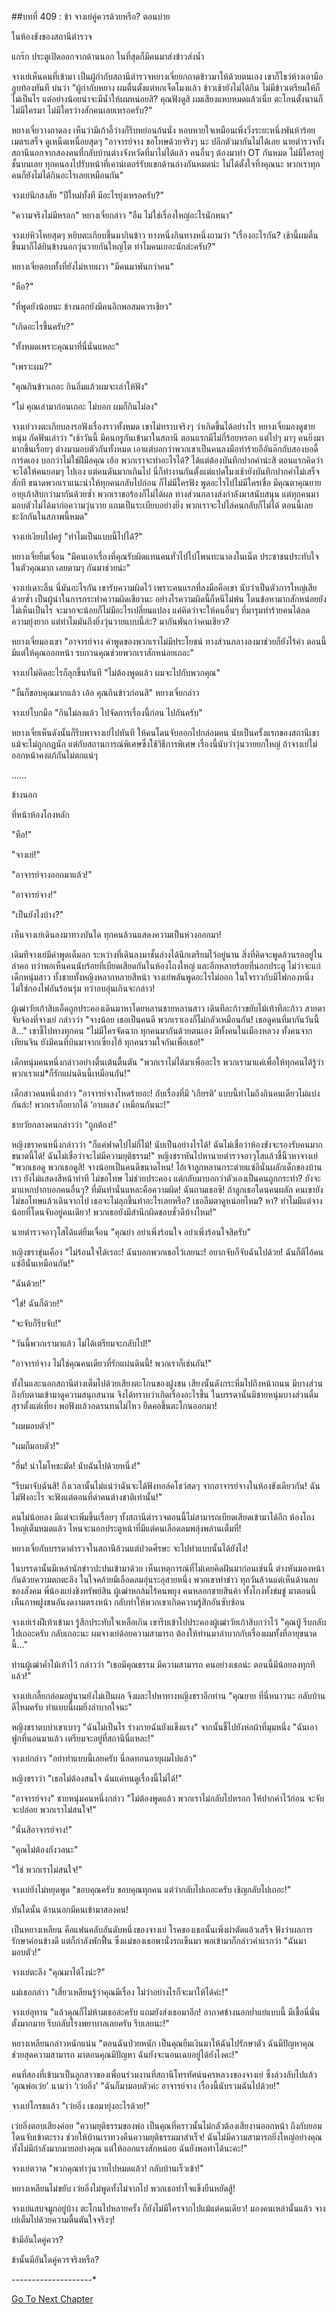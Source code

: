 ##บทที่ 409 : ข้า จางเย่คู่ควรด้วยหรือ?
ตอนบ่าย

ในห้องขังของสถานีตำรวจ

แกร๊ก ประตูเปิดออกจากด้านนอก ในที่สุดก็มีคนมาส่งข้าวส่งน้ำ

จางเย่เห็นคนที่เข้ามา เป็นผู้กำกับสถานีตำรวจหยางเจี๋ยยกถาดข้าวมาให้ด้วยตนเอง เขาก็ไขว่ห้างเอามือลูบท้องทันที บ่นว่า "ผู้กำกับหยาง ผมตื่นตั้งแต่หกเจ็ดโมงแล้ว ข้าวเช้ายังไม่ได้กิน ไม่มีข้าวเตรียมให้ก็ไม่เป็นไร แต่อย่างน้อยน่าจะมีน้ำให้ผมหน่อยสิ? คุณฟังดูสิ ผมเสียงแหบหมดแล้วเนี่ย ตะโกนตั้งนานก็ไม่มีใครมา ไม่มีใครว่างสักคนเลยเหรอครับ?"

หยางเจี๋ยวางถาดลง เห็นว่ามีเก้าอี้ว่างก็รีบหย่อนก้นนั่ง หอบหายใจเหมือนเพิ่งวิ่งระยะหนึ่งพันห้าร้อยเมตรเสร็จ ดูเหน็ดเหนื่อยสุดๆ "อาจารย์จาง ขอโทษด้วยจริงๆ นะ ปลีกตัวมากันไม่ได้เลย นายตำรวจทั้งสถานีนอกจากสองคนที่กลับบ้านต่างจังหวัดที่มาไม่ได้แล้ว คนอื่นๆ ต้องมาทำ OT กันหมด ไม่มีใครอยู่ชั้นบนเลย ทุกคนลงไปรับหน้าที่เคาน์เตอร์รับแขกด้านล่างกันหมดน่ะ ไม่ได้ตั้งใจทิ้งคุณนะ พวกเราทุกคนก็ยังไม่ได้กินอะไรเลยเหมือนกัน"

จางเย่นึกสงสัย "ปีใหม่ทั้งที มีอะไรยุ่งเหรอครับ?"

"ความจริงไม่มีหรอก" หยางเจี๋ยกล่าว "อืม ไม่ใช่เรื่องใหญ่อะไรนักหนา"

จางเย่หิวโหยสุดๆ หยิบตะเกียบขึ้นมากินข้าว ทางหนึ่งกินทางหนึ่งถามว่า "เรื่องอะไรกัน? เช้านี้ผมตื่นขึ้นมาก็ได้ยินข้างนอกวุ่นวายกันใหญ่โต ทำไมคนเยอะนักล่ะครับ?"

หยางเจี๋ยตอบทั้งที่ยังไม่หายผวา "มีคนมาพันกว่าคน"

"หือ?"

"ที่พูดยังน้อยนะ ข้างนอกยังมีคนอีกพอสมควรเชียว"

"เกิดอะไรขึ้นครับ?"

"ทั้งหมดเพราะคุณมาที่นี่นั่นแหละ"

"เพราะผม?"

"คุณกินข้าวเถอะ กินอิ่มแล้วผมจะเล่าให้ฟัง"

"ไม่ คุณเล่ามาก่อนเถอะ ไม่บอก ผมก็กินไม่ลง"

จางเย่วางตะเกียบลงรอฟังเรื่องราวทั้งหมด เขาไม่ทราบจริงๆ ว่าเกิดขึ้นได้อย่างไร
หยางเจี๋ยมองดูชายหนุ่ม กัดฟันเล่าว่า "เช้าวันนี้ มีคนกรูกันเข้ามาในสถานี ตอนแรกมีไม่กี่ร้อยหรอก แต่ไปๆ มาๆ คนยิ่งมามากขึ้นเรื่อยๆ ต่างมามอบตัวกันทั้งหมด เอาแต่บอกว่าพวกเขาเป็นคนลงมือทำร้ายอีอันอ๊กกับสองบอดี้การ์ดเอง บอกว่าไม่ใช่ฝีมือคุณ เฮ้อ พวกเราจะทำอะไรได้? ได้แต่ต้องบันทึกปากคำน่ะสิ ตอนแรกคิดว่าจะได้ให้คนยอมๆ ไปเอง แต่คนดันมากเกินไป นี่ก็ทำงานกันตั้งแต่แปดโมงเช้ายังบันทึกปากคำไม่เสร็จสักที ขนาดพวกเราแนะนำให้ทุกคนกลับไปก่อน ก็ไม่มีใครฟัง พูดอะไรไปไม่มีใครเชื่อ มีคุณตาคุณยายอายุเก้าสิบกว่ามากันด้วยซ้ำ พวกเราขอร้องก็ไม่ได้ผล ทางส่วนกลางส่งกำลังมาสนับสนุน แต่ทุกคนมามอบตัวไม่ได้มาก่อความวุ่นวาย แถมเป็นระเบียบอย่างยิ่ง พวกเราจะไปไล่คนกลับก็ไม่ได้ ตอนนี้เลยชะงักกันในสภาพนี้หมด"

จางเย่เงียบไปครู่ "ทำไมเป็นแบบนี้ไปได้?"

หยางเจี๋ยยิ้มเจื่อน "มีคนเอาเรื่องที่คุณรับผิดแทนคนทั่วไปไปโพนทะนาลงในเน็ต ประชาชนประทับใจในตัวคุณมาก เลยตามๆ กันมาช่วยน่ะ"

จางเย่เดาะลิ้น นี่มันอะไรกัน เขารับความผิดไว้ เพราะคนแรกที่ลงมือคือเขา นับว่าเป็นตัวการใหญ่เสียด้วยซ้ำ เป็นผู้นำในการกระทำความผิดเชียวนะ อย่างไรความผิดนี้ก็หนีไม่พ้น โดนข้อหามากสักหน่อยยังไม่เห็นเป็นไร จะมากจะน้อยก็ไม่มีอะไรเปลี่ยนแปลง แค่คิดว่าจะให้คนอื่นๆ ที่มารุมทำร้ายคนได้ลดความยุ่งยาก แต่ทำไมมันถึงยิ่งวุ่นวายแบบนี้ล่ะ? มากันพันกว่าคนเชียว?

หยางเจี๋ยมองเขา "อาจารย์จาง คำพูดของพวกเราไม่มีประโยชน์ ทางส่วนกลางลงมาช่วยก็ยังไร้ค่า ตอนนี้มีแต่ให้คุณออกหน้า รบกวนคุณช่วยพวกเราสักหน่อยเถอะ"

จางเย่ไม่คิดอะไรก็ลุกขึ้นทันที "ไม่ต้องพูดแล้ว ผมจะไปกับพวกคุณ"

"งั้นก็ขอบคุณมากแล้ว เอ้อ คุณกินข้าวก่อนสิ" หยางเจี๋ยกล่าว

จางเย่โบกมือ "กินไม่ลงแล้ว ไปจัดการเรื่องนี้ก่อน ไปกันครับ"

หยางเจี๋ยเห็นดังนั้นก็รีบพาจางเย่ไปทันที ให้คนโดนจับออกไปกล่อมคน นับเป็นครั้งแรกของสถานีเขา แม้จะไม่ถูกกฎนัก แต่กับสถานการณ์พิเศษซึ่งใช้วิธีการพิเศษ เรื่องนี้นับว่าวุ่นวายยกใหญ่ ถ้าจางเย่ไม่ออกหน้าคงแก้กันไม่ตกแน่ๆ

……

ข้างนอก

ที่หน้าห้องโถงหลัก

"หือ!"

"จางเย่!"

"อาจารย์จางออกมาแล้ว!"

"อาจารย์จาง!"

"เป็นยังไงบ้าง?"

เห็นจางเย่เดินลงมาทางบันได ทุกคนล้วนแสดงความเป็นห่วงออกมา!

เดิมทีจางเย่มีคำพูดเต็มอก ระหว่างที่เดินลงมาชั้นล่างได้นึกเตรียมไว้อยู่นาน สิ่งที่คิดจะพูดล้วนรออยู่ในลำคอ ทว่าพอเห็นคนนับร้อยที่เบียดเสียดกันในห้องโถงใหญ่ และอีกหลายร้อยที่นอกประตู ไม่ว่าจะแก่เด็กหนุ่มสาว ทั้งชายทั้งหญิงหลากหลายสีหน้า จางเย่พลันพูดอะไรไม่ออก ในใจราวกับมีไฟกองหนึ่ง ไม่ใช่กองไฟอันร้อนรุ่ม ทว่าอบอุ่นเกินจะกล่าว!

ผู้เฒ่าวัยเก้าสิบเอ็ดถูกประคองเดินมาหาโดยหลานชายหลานสาว เดินทีละก้าวขยับไม้เท้าทีละก้าว สายตาจับจ้องที่จางเย่ กล่าวว่า "จางน้อย เธอเป็นคนดี พวกเราเองก็ไม่กลัวเหมือนกัน! เธอดูคนที่มากันวันนี้สิ..." เขาชี้ไปทางทุกคน "ไม่มีใครจัดฉาก ทุกคนมากันด้วยตนเอง มีทั้งคนในเมืองหลวง ทั้งคนจากเทียนจิน ยังมีคนที่บินมาจากเซี่ยงไฮ้ ทุกคนรวมใจกันเพื่อเธอ!"

เด็กหนุ่มคนหนึ่งกล่าวอย่างตื่นเต้นตื้นตัน "พวกเราไม่ได้มาเพื่ออะไร พวกเรามาแค่เพื่อให้ทุกคนได้รู้ว่า พวกเราแม่*ก็รักแผ่นดินนี้เหมือนกัน!"

เด็กสาวคนหนึ่งกล่าว "อาจารย์จางโหดร้ายอะ! กับเรื่องที่มี ‘เกียรติ’ แบบนี้ทำไมถึงกินคนเดียวไม่แบ่งกันล่ะ! พวกเราก็อยากได้ ‘อาบแสง’ เหมือนกันนะ!"

ชายวัยกลางคนกล่าวว่า "ถูกต้อง!"

หญิงชราคนหนึ่งกล่าวว่า "ก็แค่ฟาดไปไม่กี่ไม้! นับเป็นอย่างไรได้! ฉันไม่เชื่อว่าห้องขังจะรองรับคนมากขนาดนี้ได้! ฉันไม่เชื่อว่าจะไม่มีความยุติธรรม!" หญิงชราหันไปหานายตำรวจอาวุโสแล้วชี้นิ้วหาจางเย่ "พวกเธอดู พวกเธอดูสิ! จางน้อยเป็นคนดีขนาดไหน! ไอ้เจ้าลูกหลานกระต่ายแซ่อีนั่นผลักเด็กของบ้านเรา ยังไม่แสดงสีหน้าท่าที ไม่ขอโทษ ไม่ช่วยประคอง แต่กลับมาบอกว่าตัวเองเป็นคนถูกกระทำ? ยังจะมาแหกปากบอกคนอื่นๆ? ที่มันทำนั่นแหละคือความผิด! ฉันถามเธอซิ! ถ้าลูกเธอโดนคนผลัก คนเขายังไม่ขอโทษแล้วเดินจากไป เธอจะไม่ลุกขึ้นทำอะไรเลยหรือ? เธอลืมตาดูหน่อยไหม? หา? ทำไมมีแต่จางน้อยที่โดนจับอยู่คนเดียว! พวกเธอยังมีสำนึกผิดชอบชั่วดีบ้างไหม!"

นายตำรวจอาวุโสได้แต่ยิ้มเจื่อน "คุณย่า อย่าเพิ่งร้อนใจ อย่าเพิ่งร้อนใจสิครับ"

หญิงชราขุ่นเคือง "ไม่ร้อนใจได้เรอะ! ฉันบอกพวกเธอไว้เลยนะ! อยากจับก็จับฉันไปด้วย! ฉันก็ตีไอ้คนแซ่อีนั่นเหมือนกัน!"

"ฉันด้วย!"

"ใช่! ฉันก็ด้วย!"

"จะจับก็รีบจับ!"

"วันนี้พวกเรามาแล้ว ไม่ได้เตรียมจะกลับไป!"

"อาจารย์จาง ไม่ใช่คุณคนเดียวที่รักแผ่นดินนี้! พวกเราก็เช่นกัน!"

ทั้งในและนอกสถานีต่างเต็มไปด้วยเสียงตะโกนของฝูงชน เสียงนั้นดังกระหึ่มไปถึงหน้าถนน มีบางส่วนถึงกับตามเข้ามาดูความสนุกสนาน จึงได้ทราบว่าเกิดเรื่องอะไรขึ้น ในบรรดานั้นมีชายหนุ่มบางส่วนดื่มสุราตั้งแต่เที่ยง พอฟังแล้วอดรนทนไม่ไหว ยืดคอขึ้นตะโกนออกมา!

"ผมมอบตัว!"

"ผมก็มอบตัว!"

"ฮึ่ม! น่าโมโหชะมัด! นับฉันไปด้วยหนึ่ง!"

"รีบมาจับฉันสิ! ถึงเวลานั้นไม่แน่ว่าฉันจะได้ฟังทอล์คโชว์สดๆ จากอาจารย์จางในห้องขังเดียวกัน! ฉันไม่ฟังอะไร จะฟังแต่ตอนที่ด่าคนต่างชาติเท่านั้น!"

คนไม่น้อยลง มีแต่จะเพิ่มขึ้นเรื่อยๆ ทั้งสถานีตำรวจตอนนี้ไม่สามารถเบียดเสียดเข้ามาได้อีก ห้องโถงใหญ่เต็มหมดแล้ว ไหนจะนอกประตูหน้าที่มีแต่คนเลือดลมพลุ่งพล่านเต็มที่!

หยางเจี๋ยกับบรรดาตำรวจในสถานีล้วนแต่ปวดศีรษะ จะไปทำแบบนั้นได้ยังไง!

ในบรรดานั้นมีเหล่านักข่าวปะปนเข้ามาด้วย เห็นเหตุการณ์ที่ไม่เคยคิดฝันมาก่อนเช่นนี้ ต่างหันมองหน้ากันด้วยความตกตะลึง ในใจคล้ายมีเลือดลมอุ่นระอุสายหนึ่ง พวกเขาทำข่าว ทุกวันล้วนแต่เห็นด้านลบของสังคม พี่น้องแย่งชิงทรัพย์สิน ผู้เฒ่าหกล้มไร้คนพยุง คนหลอกขายสินค้า ทั้งโกงทั้งข่มขู่ มาตอนนี้เห็นภาพฝูงชนอันงดงามตรงหน้า กลับทำให้พวกเขาเกิดความรู้สึกอันซับซ้อน

จางเย่เร่งฝีเท้าเข้ามา รู้สึกประทับใจเหลือเกิน เขารีบเข้าไปประคองผู้เฒ่าวัยเก้าสิบกว่าไว้ "คุณปู่ รีบกลับไปเถอะครับ กลับเถอะนะ ผมจางเย่ด้อยความสามารถ ต้องให้ท่านมาลำบากกับเรื่องผมทั้งที่อายุขนาดนี้..."

ท่านผู้เฒ่าค้ำไม้เท้าไว้ กล่าวว่า "เธอมีคุณธรรม มีความสามารถ คนอย่างเธอน่ะ ตอนนี้มีน้อยลงทุกทีแล้ว!"

จางเย่เกลี้ยกล่อมอยู่นานยังไม่เป็นผล จึงผละไปหาทางหญิงชราอีกท่าน "คุณยาย ที่นี่หนาวนะ กลับบ้านดีไหมครับ ทำแบบนี้ผมยิ่งลำบากใจนะ"

หญิงชราตบบ่าเขาเบาๆ "ฉันไม่เป็นไร ร่างกายฉันยังแข็งแรง" จากนั้นชี้ไปยังห่อผ้าที่มุมหนึ่ง "ฉันเอาฟูกที่นอนมาแล้ว เตรียมจะอยู่ที่สถานีนี่แหละ!"

จางเย่กล่าว "อย่าทำแบบนี้เลยครับ นี่ลดทอนอายุผมไปแล้ว"

หญิงชราว่า "เธอไม่ต้องสนใจ ฉันแค่ทนดูเรื่องนี้ไม่ได้!"

"อาจารย์จาง" ชายหนุ่มคนหนึ่งกล่าว "ไม่ต้องพูดแล้ว พวกเราไม่กลับไปหรอก ให้ปากคำไว้ก่อน จะจับจะปล่อย พวกเราไม่สนใจ!"

"นั่นสิอาจารย์จาง!"

"คุณไม่ต้องกังวลนะ"

"ใช่ พวกเราไม่สนใจ!"

จางเย่ยังไม่หยุดพูด "ขอบคุณครับ ขอบคุณทุกคน แต่ว่ากลับไปเถอะครับ เชิญกลับไปเถอะ!"

ทันใดนั้น ด้านนอกมีคนเข้ามาสองคน!

เป็นหยางเหลียน คือแฟนคลับอันดับหนึ่งของจางเย่ โรคของเธอนั้นเพิ่งผ่าตัดแล้วเสร็จ ฟังว่าผลการรักษาค่อนข้างดี แต่ก็กำลังพักฟื้น ซึ่งแม่ของเธอพานั่งรถเข็นมา พอเข้ามาก็กล่าวคำแรกว่า "ฉันมามอบตัว!"

จางเย่ตะลึง "คุณมาได้ไงน่ะ?"

แม่เธอกล่าว "เสี่ยวเหลียนรู้ว่าคุณมีเรื่อง ไม่ว่าอย่างไรก็จะมาให้ได้ค่ะ!"

จางเย่อุทาน "แล้วคุณก็ไม่ห้ามเธอล่ะครับ แถมยังส่งเธอมาอีก! อากาศข้างนอกย่ำแย่แบบนี้ มีเชื้อนี่นั่นตั้งมากมาย รีบกลับโรงพยาบาลเลยครับ รีบเลยนะ!"

หยางเหลียนกล่าวหนักแน่น "ตอนฉันป่วยหนัก เป็นคุณยืมเงินมาให้ฉันไปรักษาตัว ฉันมีปัญหาคุณช่วยสุดความสามารถ มาตอนคุณมีปัญหา ฉันยังจะนอนเฉยอยู่ได้ยังไงคะ!"

คนที่สองที่เข้ามาเป็นลูกสาวของเพื่อนร่วมงานที่สถานีโทรทัศน์นครหลวงของจางเย่ ซึ่งล่วงลับไปแล้ว ‘คุณพ่อเว่ย’ นามว่า ‘เว่ยอิ่ง’ "ฉันก็มามอบตัวค่ะ อาจารย์จาง เรื่องนี้นับรวมฉันไปด้วย!"

จางเย่โกรธแล้ว "เว่ยอิ่ง เธอมายุ่งอะไรด้วย!"

เว่ยอิ่งตอบเสียงค่อย "ความยุติธรรมของพ่อ เป็นคุณที่คราวนั้นไม่กลัวต้องเสียงานออกหน้า ถึงกับยอมโดนจับเข้าตะราง ช่วยให้บ้านเราทวงคืนความยุติธรรมมาสำเร็จ! ฉันไม่มีความสามารถยิ่งใหญ่อย่างคุณ ทั้งไม่มีกำลังมากมายอย่างคุณ แต่ให้ออกแรงสักหน่อย ฉันยังพอทำได้นะคะ!"

จางเย่ตวาด "พวกคุณทำวุ่นวายไปหมดแล้ว! กลับบ้านเร็วเข้า!"

หยางเหลียนไม่ขยับ เว่ยอิ่งไม่พูดทั้งไม่จากไป พวกเธอทำใจแข็งยืนหยัดสู้!

จางเย่แสบจมูกอยู่บ้าง ตะโกนไปหลายครั้ง ก็ยังไม่มีใครจากไปแม้แต่คนเดียว! มองคนเหล่านั้นแล้ว จางเย่เต็มไปด้วยความตื้นตันใจจริงๆ!

ข้ามีอันใดคู่ควร?

ข้านั้นมีอันใดคู่ควรจริงหรือ?

*-*-*-*-*-*-*-*-*-*-*-*-*-*-*-*-*-*-*-*-*


[Go To Next Chapter]( ./10.md)